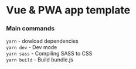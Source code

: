 # Vue &amp; PWA app template

### Main commands

```yarn``` - dowload dependencies  
```yarn dev``` - Dev mode  
```yarn sass``` - Compiling SASS to CSS  
```yarn build``` - Build bundle.js  


